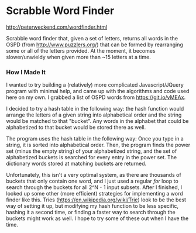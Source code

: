 # Scrabble Word Finder

http://peterweckend.com/wordfinder.html

Scrabble word finder that, given a set of letters, returns all words in the OSPD (from http://www.puzzlers.org/) that can be formed by rearranging some or all of the letters provided. 
At the moment, it becomes slower/unwieldy when given more than ~15 letters at a time.

### How I Made It
I wanted to try building a (relatively) more complicated Javascript/JQuery program with minimal help, and came up with the algorithms and code used here on my own. I grabbed a list of OSPD words from https://git.io/vMEAx.

I decided to try a hash table in the following way: the hash function would arrange the letters of a given string into alphabetical order and the string would be matched to that "bucket". Any words in the alphabet that could be alphabetized to that bucket would be stored there as well. 

The program uses the hash table in the following way:
Once you type in a string, it is sorted into alphabetical order. Then, the program finds the power set (minus the empty string) of your alphabetized string, and the set of alphabetized buckets is searched for every entry in the power set. The dictionary words stored at matching buckets are returned.

Unfortunately, this isn't a very optimal system, as there are thousands of buckets that only contain one word, and I just used a regular *for* loop to search through the buckets for all 2^N - 1 input subsets. 
After I finished, I looked up some other (more efficient) strategies for implementing a word finder like this. Tries (https://en.wikipedia.org/wiki/Trie) look to be the best way of setting it up, but modifying my hash function to be less specific, hashing it a second time, or finding a faster way to search through the buckets might work as well. I hope to try some of these out when I have the time. 
